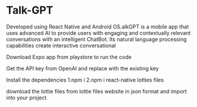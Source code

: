 # Talk-GPT
Developed using React Native and Android OS.alkGPT is a mobile app that uses advanced AI to provide users with engaging and contextually relevant conversations with an intelligent ChatBot.
Its natural language processing capabilities create interactive conversational 

Download Expo app from playstore to run the code

Get the API key from OpenAI and replace with the existing key

Install the dependencies
1.npm i
2.npm i react-native lotties files

download the lottie files from lottie files website in json format and import into your project

